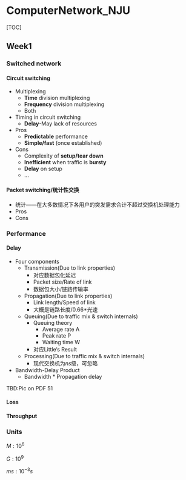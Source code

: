 # ComputerNetwork_NJU

[TOC]

## Week1

### Switched network

#### Circuit switching

-   Multiplexing
    -   **Time** division multiplexing
    -   **Frequency** division multiplexing
    -   Both
-   Timing in circuit switching
    -   **Delay**-May lack of resources
-   Pros
    -   **Predictable** performance
    -   **Simple/fast** (once established)
-   Cons
    -   Complexity of **setup/tear down**
    -   **Inefficient** when traffic is **bursty**
    -   **Delay** on setup
    -   …

#### Packet switching/统计性交换

-   统计——在大多数情况下各用户的突发需求合计不超过交换机处理能力
-   Pros
-   Cons



### Performance

#### Delay

-   Four components
    -   Transmission(Due to link properties)
        -   对应数据包化延迟
        -   Packet size/Rate of link
        -   数据包大小/链路传输率
    -   Propagation(Due to link properties)
        -   Link length/Speed of link
        -   大概是链路长度/0.66*光速
    -   Queuing(Due to traffic mix & switch internals)
        -   Queuing theory 
            -   Average rate A
            -   Peak rate P
            -   Waiting time W
        -   对应Little‘s Result
    -   Processing(Due to traffic mix & switch internals)
        -   现代交换机为$ns$级，可忽略
-   Bandwidth-Delay Product
    -   Bandwidth * Propagation delay

TBD:Pic on PDF 51

#### Loss

#### Throughput



### Units

$M:10^6$

$G:10^9$

$ms:10^{-3}s$












